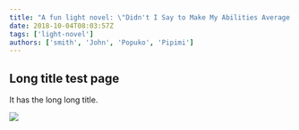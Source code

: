 ```yaml
---
title: "A fun light novel: \"Didn't I Say to Make My Abilities Average in the Next Life?!\""
date: 2018-10-04T08:03:57Z
tags: ['light-novel']
authors: ['smith', 'John', 'Popuko', 'Pipimi']
---
```


## Long title test page

It has the long long title.

<a href="https://www.amazon.co.jp/dp/162692869X/ref=as_li_ss_il?ie=UTF8&linkCode=li2&tag=mazgi-22&linkId=a574f8611eda2e482cee00a9d660fc8a&language=en_US" target="_blank"><img border="0" src="//ws-fe.amazon-adsystem.com/widgets/q?_encoding=UTF8&ASIN=162692869X&Format=_SL160_&ID=AsinImage&MarketPlace=JP&ServiceVersion=20070822&WS=1&tag=mazgi-22&language=en_US" ></a><img src="https://ir-jp.amazon-adsystem.com/e/ir?t=mazgi-22&language=en_US&l=li2&o=9&a=162692869X" width="1" height="1" border="0" alt="" style="border:none !important; margin:0px !important;" />
